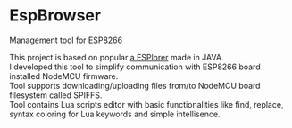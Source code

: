 # EspBrowser
Management tool for ESP8266

This project is based on popular [a ESPlorer](https://esp8266.ru/esplorer/) made in JAVA.  
I developed this tool to simplify communication with ESP8266 board installed NodeMCU firmware.  
Tool supports downloading/uploading files from/to NodeMCU board filesystem called SPIFFS.  
Tool contains Lua scripts editor with basic functionalities like find, replace, syntax coloring for Lua keywords and simple intellisence.  
